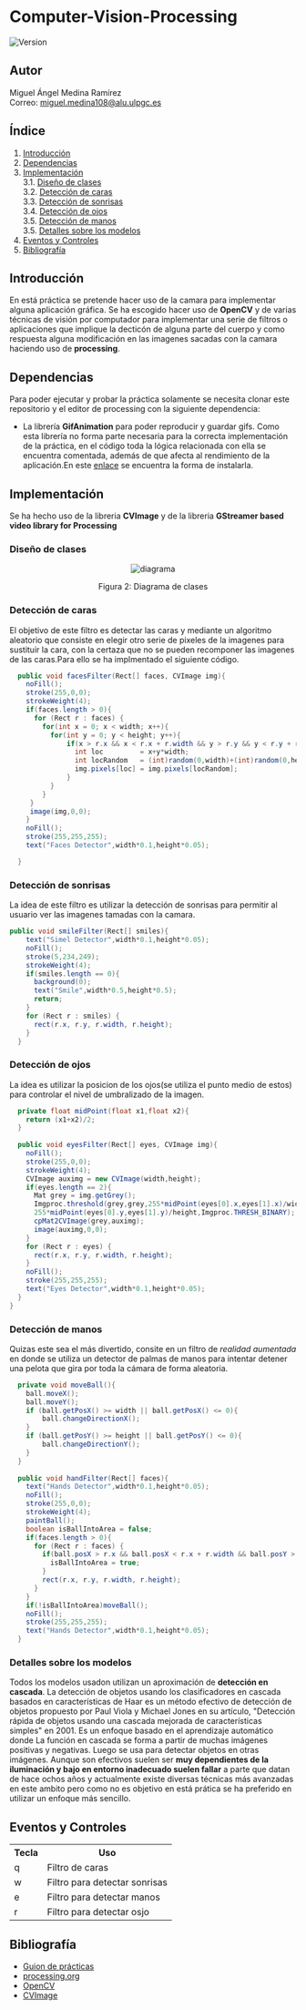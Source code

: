 # Computer-Vision-Processing
![Version](https://img.shields.io/badge/version-1.0-brightgreen.svg?style=flat-square)

## Autor
Miguel Ángel Medina Ramírez <br>
Correo: miguel.medina108@alu.ulpgc.es

## Índice
1. [Introducción](#introducción)
3. [Dependencias](#dependencias)
3. [Implementación](#implementación)<br>
 3.1. [Diseño de clases](#diseño-de-clases)<br>
 3.2. [Detección de caras](#detección-de-sonrisas)<br>
 3.3. [Detección de sonrisas](#detección-de-sonrisas)<br>
 3.4. [Detección de ojos](#detección-de-ojos)<br>
 3.5. [Detección de manos](#detección-de-manos)<br>
 3.5. [Detalles sobre los modelos](#detalles-sobre-los-modelos)<br>
4. [Eventos y Controles](#eventos-y-controles)
5. [Bibliografía](#bibliografía)

## Introducción
En está práctica se pretende hacer uso de la camara para implementar alguna aplicación gráfica. Se ha escogido hacer uso de **OpenCV** y de varias técnicas de visión por computador para implementar una serie de filtros o aplicaciones que implique la decticón de alguna parte del cuerpo y como respuesta alguna modificación en las imagenes sacadas con la camara haciendo uso de **processing**.

## Dependencias
Para poder ejecutar y probar la práctica solamente se necesita clonar este repositorio y el editor de processing con la siguiente dependencia:
- La librería **GifAnimation** para poder reproducir y guardar gifs. Como esta librería no forma parte necesaria para la correcta implementación de la práctica, en el código toda la lógica relacionada con ella se encuentra comentada, además de que afecta al rendimiento de la aplicación.En este [enlace](https://github.com/extrapixel/gif-animation) se encuentra la forma de instalarla.

## Implementación

Se ha hecho uso de la libreria **CVImage** y de la libreria **GStreamer based video library for Processing**

### Diseño de clases
<p align="center"> 
   <img src="data/diagrama.png" alt="diagrama"></img>
   <p align="center">Figura 2: Diagrama de clases</p>
</p>

### Detección de caras

El objetivo de este filtro es detectar las caras y mediante un algoritmo aleatorio que consiste en elegir otro serie de pixeles de la imagenes para sustituir la cara, con la certaza que no se pueden recomponer las imagenes de las caras.Para ello se ha implmentado el siguiente código.

```java
  public void facesFilter(Rect[] faces, CVImage img){
    noFill();
    stroke(255,0,0);
    strokeWeight(4);
    if(faces.length > 0){
      for (Rect r : faces) {
        for(int x = 0; x < width; x++){
          for(int y = 0; y < height; y++){
              if(x > r.x && x < r.x + r.width && y > r.y && y < r.y + r.height){
                int loc         = x+y*width;
                int locRandom   = (int)random(0,width)+(int)random(0,height)*width;
                img.pixels[loc] = img.pixels[locRandom];
              }
          }
        }
     }
     image(img,0,0);
    }
    noFill();
    stroke(255,255,255);
    text("Faces Detector",width*0.1,height*0.05);

  }
```

### Detección de sonrisas

La idea de este filtro es utilizar la detección de sonrisas para permitir al usuario ver las imagenes tamadas con la camara.

```java
public void smileFilter(Rect[] smiles){
    text("Simel Detector",width*0.1,height*0.05);
    noFill();
    stroke(5,234,249);
    strokeWeight(4);
    if(smiles.length == 0){
      background(0);
      text("Smile",width*0.5,height*0.5);
      return;
    }
    for (Rect r : smiles) {
      rect(r.x, r.y, r.width, r.height);
    }
  }
```

### Detección de ojos

La idea es utilizar la posicion de los ojos(se utiliza el punto medio de estos) para controlar el nivel de umbralizado de la imagen.

```java
  private float midPoint(float x1,float x2){
    return (x1+x2)/2;
  }
  
  public void eyesFilter(Rect[] eyes, CVImage img){
    noFill();
    stroke(255,0,0);
    strokeWeight(4);
    CVImage auximg = new CVImage(width,height);
    if(eyes.length == 2){
      Mat grey = img.getGrey();
      Imgproc.threshold(grey,grey,255*midPoint(eyes[0].x,eyes[1].x)/width,
      255*midPoint(eyes[0].y,eyes[1].y)/height,Imgproc.THRESH_BINARY);
      cpMat2CVImage(grey,auximg);
      image(auximg,0,0);
    } 
    for (Rect r : eyes) {
      rect(r.x, r.y, r.width, r.height);
    }
    noFill();
    stroke(255,255,255);
    text("Eyes Detector",width*0.1,height*0.05);
  }
}
```

### Detección de manos

Quizas este sea el más divertido, consite en un filtro de *realidad aumentada* en donde se utiliza un detector de palmas de manos para intentar detener una pelota que gira por toda la cámara de forma aleatoria.

```java
  private void moveBall(){
    ball.moveX();
    ball.moveY();
    if (ball.getPosX() >= width || ball.getPosX() <= 0){
        ball.changeDirectionX();
    }
    if (ball.getPosY() >= height || ball.getPosY() <= 0){
        ball.changeDirectionY();
    }
  }
  
  public void handFilter(Rect[] faces){
    text("Hands Detector",width*0.1,height*0.05);
    noFill();
    stroke(255,0,0);
    strokeWeight(4);
    paintBall();
    boolean isBallIntoArea = false;
    if(faces.length > 0){
      for (Rect r : faces) {
        if(ball.posX > r.x && ball.posX < r.x + r.width && ball.posY > r.y && ball.posY < r.y + r.height){
          isBallIntoArea = true;
        }
        rect(r.x, r.y, r.width, r.height);
      }
    }
    if(!isBallIntoArea)moveBall();
    noFill();
    stroke(255,255,255);
    text("Hands Detector",width*0.1,height*0.05);
  }
```

### Detalles sobre los modelos

Todos los modelos usadon utilizan un aproximación de **detección en cascada**. La detección de objetos usando los clasificadores en cascada basados ​​en características de Haar es un método efectivo de detección de objetos propuesto por Paul Viola y Michael Jones en su artículo, "Detección rápida de objetos usando una cascada mejorada de características simples" en 2001. Es un enfoque basado en el aprendizaje automático donde La función en cascada se forma a partir de muchas imágenes positivas y negativas. Luego se usa para detectar objetos en otras imágenes. Aunque son efectivos suelen ser **muy dependientes de la iluminación y bajo en entorno inadecuado suelen fallar** a parte que datan de hace ochos años y actualmente existe diversas técnicas más avanzadas en este ambito pero como no es objetivo en está prática se ha preferido en utilizar un enfoque más sencillo.

## Eventos y Controles

<table style="width:100%">
  <tr>
    <th>Tecla</th>
    <th>Uso</th>
  </tr>
  <tr>
    <td>q</td>
    <td>Filtro de caras</td>
  </tr>
  <tr>
    <td>w</td>
    <td>Filtro para detectar sonrisas</td>
  </tr>
  <tr>
    <td>e</td>
    <td>Filtro para detectar manos</td>
  </tr>
  <tr>
    <td>r</td>
    <td>Filtro para detectar osjo</td>
  </tr>
</table>


## Bibliografía

* [Guion de prácticas](https://cv-aep.ulpgc.es/cv/ulpgctp20/pluginfile.php/126724/mod_resource/content/22/CIU_Pr_cticas.pdf)
* [processing.org](https://processing.org/)
* [OpenCV](https://docs.opencv.org/master/db/d28/tutorial_cascade_classifier.html)
* [CVImage](http://www.magicandlove.com/blog/2018/03/13/cvimage-and-pixelflow-in-processing/)